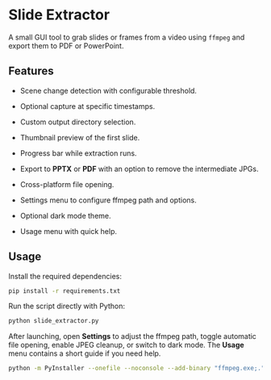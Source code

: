 # Slide Extractor

A small GUI tool to grab slides or frames from a video using `ffmpeg` and
export them to PDF or PowerPoint.

## Features

- Scene change detection with configurable threshold.
- Optional capture at specific timestamps.
- Custom output directory selection.
- Thumbnail preview of the first slide.
- Progress bar while extraction runs.
- Export to **PPTX** or **PDF** with an option to remove the intermediate JPGs.

- Cross-platform file opening.
- Settings menu to configure ffmpeg path and options.
- Optional dark mode theme.
- Usage menu with quick help.


## Usage

Install the required dependencies:

```bash
pip install -r requirements.txt
```

Run the script directly with Python:

```bash
python slide_extractor.py
```


After launching, open **Settings** to adjust the ffmpeg path, toggle automatic
file opening, enable JPEG cleanup, or switch to dark mode. The **Usage** menu
contains a short guide if you need help.


```bash
python -m PyInstaller --onefile --noconsole --add-binary "ffmpeg.exe;." slide_extractor.py
```
